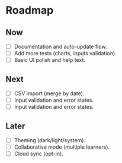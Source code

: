 # Roadmap

## Now
- [ ] Documentation and auto-update flow.
- [ ] Add more tests (charts, inputs validation).
- [ ] Basic UI polish and help text.

## Next
- [ ] CSV import (merge by date).
- [ ] Input validation and error states.
 - [ ] Input validation and error states.

## Later
- [ ] Theming (dark/light/system).
- [ ] Collaborative mode (multiple learners).
- [ ] Cloud sync (opt-in).

